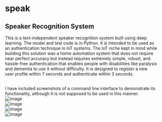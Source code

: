 # speak
<h2>Speaker Recognition System</h2>
This is a text-independent speaker recognition system built using deep learning. The model and test code is in Python. It is intended to be used as an authentication technique in IoT systems. The IoT niche kept in mind while building this solution was a home automation system that does not require near perfect accuracy but instead requires extremely simple, robust, and hassle-free authentication that enables people with disabilities like paralysis and dementia to use it without difficulty. It is designed to register a new user profile within 7 seconds and authenticate within 3 seconds.

</br> I have included screenshots of a command line interface to demonstrate its functionality, although it is not supposed to be used in this manner.
</br>![image](https://github.com/omar-oahmad/speak/assets/56760327/87346103-b42d-45e5-ac58-b625d2b44fb0)
</br>![image](https://github.com/omar-oahmad/speak/assets/56760327/1c917ab5-d353-464e-af39-ddd57b795a6d)
</br>![image](https://github.com/omar-oahmad/speak/assets/56760327/0f886362-3b46-4bbd-9863-66194b55af22)
</br>![image](https://github.com/omar-oahmad/speak/assets/56760327/07887c5b-c99c-46df-8d1c-dfff37284e8e)




